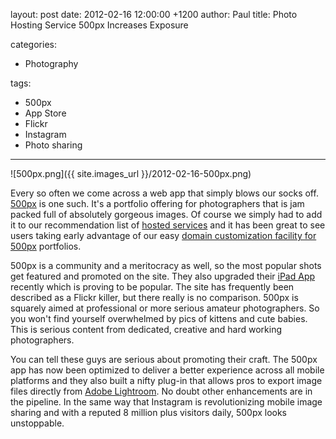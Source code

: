 layout: post
date: 2012-02-16 12:00:00 +1200
author: Paul
title: Photo Hosting Service 500px Increases Exposure

categories:
  - Photography

tags:
  - 500px
  - App Store
  - Flickr
  - Instagram
  - Photo sharing

----

![500px.png]({{ site.images_url }}/2012-02-16-500px.png)

Every so often we come across a web app that simply blows our socks off. [500px](http://500px.com/) is one such. It's a portfolio offering for photographers that is jam packed full of absolutely gorgeous images. Of course we simply had to add it to our recommendation list of [hosted services](https://iwantmyname.com/services) and it has been great to see users taking early advantage of our easy [domain customization facility for 500px](https://iwantmyname.com/services/portfolio/500px-custom-domain-registration) portfolios.


500px is a community and a meritocracy as well, so the most popular shots get featured and promoted on the site. They also upgraded their [iPad App](http://itunes.apple.com/us/app/500px/id471965292?mt=8) recently which is proving to be popular. The site has frequently been described as a Flickr killer, but there really is no comparison. 500px is squarely aimed at professional or more serious amateur photographers. So you won't find yourself overwhelmed by pics of kittens and cute babies. This is serious content from dedicated, creative and hard working photographers.

You can tell these guys are serious about promoting their craft. The 500px app has now been optimized to deliver a better experience across all mobile platforms and they also built a nifty plug-in that allows pros to export image files directly from [Adobe Lightroom](http://www.adobe.com/products/photoshoplightroom/). No doubt other enhancements are in the pipeline. In the same way that Instagram is revolutionizing mobile image sharing and with a reputed 8 million plus visitors daily, 500px looks unstoppable.
